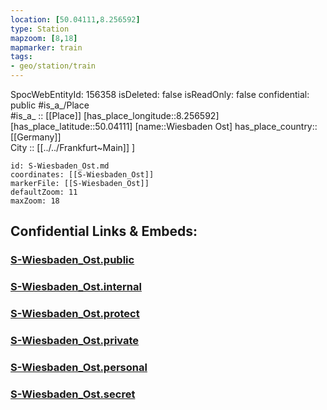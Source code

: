 ```yaml
---
location: [50.04111,8.256592] 
type: Station 
mapzoom: [8,18] 
mapmarker: train 
tags:
- geo/station/train
---
```

SpocWebEntityId: 156358
isDeleted: false
isReadOnly: false
confidential: public
#is_a_/Place  
#is_a_ :: [[Place]] 
[has_place_longitude::8.256592] 
[has_place_latitude::50.04111] 
[name::Wiesbaden Ost] 
has_place_country:: [[Germany]]  
City :: [[../../Frankfurt~Main]] ] 


```leaflet
id: S-Wiesbaden_Ost.md
coordinates: [[S-Wiesbaden_Ost]] 
markerFile: [[S-Wiesbaden_Ost]] 
defaultZoom: 11 
maxZoom: 18
```


## Confidential Links & Embeds: 

### [S-Wiesbaden_Ost.public](/_public/\Earth\Continent\Europe\Europe~Central\Germany\Germany~West\Hessen\counties~Hessen\Frankfurt~Main\Stations-FFM~SS-Wiesbaden_Ost.public.md) 

### [S-Wiesbaden_Ost.internal](/_internal/\Earth\Continent\Europe\Europe~Central\Germany\Germany~West\Hessen\counties~Hessen\Frankfurt~Main\Stations-FFM~SS-Wiesbaden_Ost.internal.md) 

### [S-Wiesbaden_Ost.protect](/_protect/\Earth\Continent\Europe\Europe~Central\Germany\Germany~West\Hessen\counties~Hessen\Frankfurt~Main\Stations-FFM~SS-Wiesbaden_Ost.protect.md) 

### [S-Wiesbaden_Ost.private](/_private/\Earth\Continent\Europe\Europe~Central\Germany\Germany~West\Hessen\counties~Hessen\Frankfurt~Main\Stations-FFM~SS-Wiesbaden_Ost.private.md) 

### [S-Wiesbaden_Ost.personal](/_personal/\Earth\Continent\Europe\Europe~Central\Germany\Germany~West\Hessen\counties~Hessen\Frankfurt~Main\Stations-FFM~SS-Wiesbaden_Ost.personal.md) 

### [S-Wiesbaden_Ost.secret](/_secret/\Earth\Continent\Europe\Europe~Central\Germany\Germany~West\Hessen\counties~Hessen\Frankfurt~Main\Stations-FFM~SS-Wiesbaden_Ost.secret.md)

